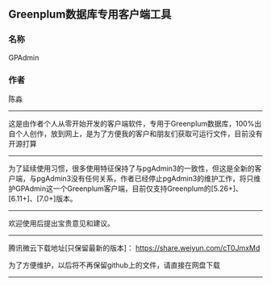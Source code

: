 ## Greenplum数据库专用客户端工具

### 名称

GPAdmin

### 作者

陈淼

****

这是由作者个人从零开始开发的客户端软件，专用于Greenplum数据库，100%出自个人创作，放到网上，是为了方便我的客户和朋友们获取可运行文件，目前没有开源打算

****

为了延续使用习惯，很多使用特征保持了与pgAdmin3的一致性，但这是全新的客户端，与pgAdmin3没有任何关系，作者已经停止pgAdmin3的维护工作，将只维护GPAdmin这一个Greenplum客户端，目前仅支持Greenplum的[5.26+]、[6.11+]、[7.0+]版本。

****

欢迎使用后提出宝贵意见和建议。

****

腾讯微云下载地址[只保留最新的版本]：
https://share.weiyun.com/cT0JmxMd

为了方便维护，以后将不再保留github上的文件，请直接在网盘下载
****
